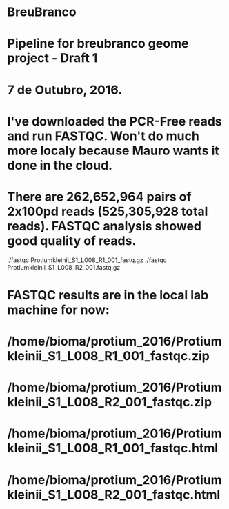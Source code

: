 # BreuBranco
# Pipeline for breubranco geome project - Draft 1

# 7 de Outubro, 2016. 

# I've downloaded the PCR-Free reads and run FASTQC. Won't do much more localy because Mauro wants it done in the cloud.
# There are 262,652,964 pairs of 2x100pd reads (525,305,928 total reads). FASTQC analysis showed good quality of reads.

./fastqc Protiumkleinii_S1_L008_R1_001_fastq.gz
./fastqc Protiumkleinii_S1_L008_R2_001.fastq.gz

# FASTQC results are in the local lab machine for now:

# /home/bioma/protium_2016/Protiumkleinii_S1_L008_R1_001_fastqc.zip 
# /home/bioma/protium_2016/Protiumkleinii_S1_L008_R2_001_fastqc.zip
# /home/bioma/protium_2016/Protiumkleinii_S1_L008_R1_001_fastqc.html
# /home/bioma/protium_2016/Protiumkleinii_S1_L008_R2_001_fastqc.html




